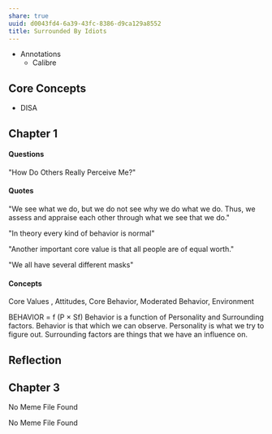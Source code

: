 ```yaml
---
share: true
uuid: d0043fd4-6a39-43fc-8386-d9ca129a8552
title: Surrounded By Idiots
---
```

* Annotations
  * Calibre

## Core Concepts

* DISA

## Chapter 1

#### Questions

"How Do Others Really Perceive Me?"

#### Quotes

"We see what we do, but we do not see why we do what we do. Thus, we assess and appraise each other through what we see that we do."

"In theory every kind of behavior is normal"

"Another important core value is that all people are of equal worth."

"We all have several different masks"

#### Concepts

Core Values , Attitudes, Core Behavior, Moderated Behavior, Environment

BEHAVIOR = f (P × Sf)
Behavior is a function of Personality and Surrounding factors.
Behavior is that which we can observe.
Personality is what we try to figure out.
Surrounding factors are things that we have an influence on.

## Reflection

## Chapter 3


No Meme File Found

No Meme File Found
